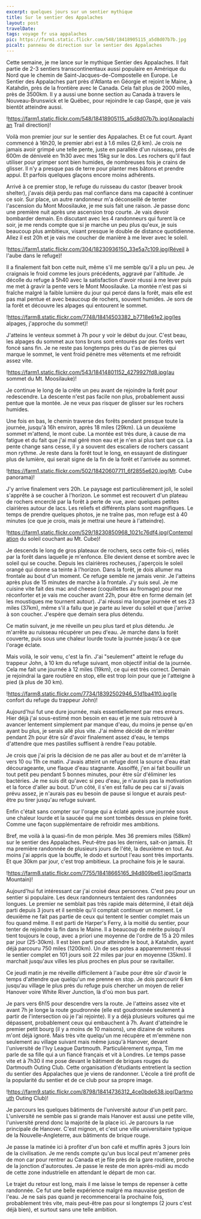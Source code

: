 ```yaml
---
excerpt: quelques jours sur un sentier mythique
title: Sur le sentier des Appalaches
layout: post
travelDate: 
tags: voyage fr usa appalaches
pic: https://farm1.static.flickr.com/548/18418905115_a5d8d07b7b.jpg
picalt: panneau de direction sur le sentier des Appalaches
---
```

Cette semaine, je me lance sur le mythique Sentier des Appalaches. Il fait partie de 2-3 sentiers transcontinentaux aussi populaire en Amérique du Nord que le chemin de Saint-Jacques-de-Compostelle en Europe. Le Sentier des Appalaches part près d'Atlanta en Géorgie et rejoint le Maine, à Katahdin, près de la frontière avec le Canada. Cela fait plus de 2000 miles, près de 3500km. Il y a aussi une bonne section au Canada à travers le Nouveau-Brunswick et le Québec, pour rejoindre le cap Gaspé, que je vais bientôt atteindre aussi.

!https://farm1.static.flickr.com/548/18418905115_a5d8d07b7b.jpg(Appalachian Trail direction)!

Voilà mon premier jour sur le sentier des Appalaches. Et ce fut court. Ayant commencé à 16h20, le premier abri est à 1.6 miles (2,6 km). Je crois ne jamais avoir grimpé une telle pente, juste en parallèle d'un ruisseau, près de 600m de dénivelé en 1h30 avec mes 15kg sur le dos. Les rochers qu'il faut utiliser pour grimper sont bien humides, de nombreuses fois je crains de glisser. Il n'y a presque pas de terre pour planter mes bâtons et prendre appui. Et parfois quelques glaçons encore moins adhérents. 

Arrivé à ce premier stop, le refuge du ruisseau du castor (beaver brook shelter), j'avais déjà perdu pas mal confiance dans ma capacité à continuer ce soir. Sur place, un autre randonneur m'a déconseillé de tenter l'ascension du Mont Moosilauke, je me suis fait une raison. Je passe donc une première nuit après une ascension trop courte. Je vais devoir bombarder demain. En discutant avec les 4 randonneurs qui furent là ce soir, je me rends compte que si je marche un peu plus qu'eux, je suis beaucoup plus ambitieux, visant presque le double de distance quotidienne.
Allez il est 20h et je vais me coucher de manière à me lever avec le soleil.

!https://farm1.static.flickr.com/304/18230936150_33e5a7c109.jpg(Réveil à l'aube dans le refuge)!

Il a finalement fait bon cette nuit, même s'il me semble qu'il a plu un peu. Je craignais le froid comme les jours précédents, aggravé par l'altitude. Je décolle du refuge à 5h40 avec la satisfaction d'avoir réussi à me lever puis me met à gravir la pente vers le Mont Moosilauke. La montée n'est pas si fraîche malgré la faible lumière du jour qui percé dans la forêt, mais elle est pas mal pentue et avec beaucoup de rochers, souvent humides. Je sors de la forêt et découvre les alpages qui entourent le sommet. 

!https://farm8.static.flickr.com/7748/18414503382_b7718e61e2.jpg(les alpages, j'approche du sommet)!

J'atteins le venteux sommet à 7h pour y voir le début du jour. C'est beau, les alpages du sommet aux tons bruns sont entourés par des forêts vert foncé sans fin. Je ne reste pas longtemps près du t'as de pierres qui marque le sommet, le vent froid pénètre mes vêtements et me refroidit assez vite.

!https://farm1.static.flickr.com/543/18414801152_4279927fd8.jpg(au sommet du Mt. Moosilauke)!

Je continue le long de la crête un peu avant de rejoindre la forêt pour redescendre. La descente n'est pas facile non plus, probablement aussi pentue que la montée. Je ne veux pas risquer de glisser sur les rochers humides.

Une fois en bas, le chemin traverse des forêts pendant presque toute la journée, jusqu'à 16h environ, après 18 miles (29km). Là un deuxième sommet m'attend, le mont cube. La montée est très dure, à cause de ma fatigue et du fait que j'ai mal géré mon eau et je n'en ai plus tant que ça. La pente change sans cesse, il y a souvent des escaliers de rochers cassant mon rythme. Je reste dans la forêt tout le long, en essayant de distinguer plus de lumière, qui serait signe de la fin de la forêt et l'arrivée au sommet.

!https://farm1.static.flickr.com/502/18420607711_6f2855e620.jpg(Mt. Cube panorama)!

J'y arrive finalement vers 20h. Le paysage est particulièrement joli, le soleil s'apprête à se coucher à l'horizon. Le sommet est recouvert d'un plateau de rochers encerclé par la forêt à perte de vue, avec quelques petites clairières autour de lacs. Les reliefs et différents plans sont magnifiques. Le temps de prendre quelques photos, je ne traîne pas, mon refuge est à 40 minutes (ce que je crois, mais je mettrai une heure à l'atteindre).

!https://farm1.static.flickr.com/529/18230850968_1021c76df4.jpg(Contemplation du soleil couchant au Mt. Cube)!

Je descends le long de gros plateaux de rochers, secs cette fois-ci, reliés par la forêt dans laquelle je m'enfonce. Elle devient dense et sombre avec le soleil qui se couche. Depuis les clairières rocheuses, j'aperçois le soleil orangé qui donne sa teinte à l'horizon. Dans la forêt, je dois allumer ma frontale au bout d'un moment. Ce refuge semble ne jamais venir. Je l'atteins après plus de 15 minutes de marche à la frontale. J'y suis seul. Je me cuisine vite fait des mac and cheese (coquillettes au fromage) pour me réconforter et je vais me coucher avant 22h, pour être en forme demain (et les moustiques me tournent autour). J'ai réussi ma longue journée et ses 23 miles (37km), même s'il a fallu que je parte au lever du soleil et que j'arrive à son coucher. J'espère que demain sera plus détendu.

Ce matin suivant, je me réveille un peu plus tard et plus détendu. Je m'arrête au ruisseau récupérer un peu d'eau. Je marche dans la forêt couverte, puis sous une chaleur lourde toute la journée jusqu'à ce que l'orage éclate. 

Mais voilà, le soir venu, c'est la fin. J'ai "seulement" atteint le refuge du trappeur John, à 10 km du refuge suivant, mon objectif initial de la journée. Cela me fait une journée à 12 miles (19km), ce qui est très correct. Demain je rejoindrai la gare routière en stop, elle est trop loin pour que je l'atteigne à pied (à plus de 30 km).

!https://farm8.static.flickr.com/7734/18392502946_51d1ba41f0.jpg(le confort du refuge du trappeur John)!

Aujourd'hui fut une dure journée, mais essentiellement par mes erreurs. Hier déjà j'ai sous-estimé mon besoin en eau et je me suis retrouvé à avancer lentement simplement par manque d'eau, du moins je pense qu'en ayant bu plus, je serais allé plus vite. J'ai même décidé de m'arrêter pendant 2h pour être sûr d'avoir finalement assez d'eau, le temps d'attendre que mes pastilles suffisent à rendre l'eau potable.

Je crois que j'ai pris la décision de ne pas aller au bout et de m'arrêter là vers 10 ou 11h ce matin. J'avais atteint un refuge dont la source d'eau était décourageante, une flaque d'eau stagnante. Assoiffé, j'en ai fait bouillir un tout petit peu pendant 5 bonnes minutes, pour être sûr d'éliminer les bactéries. Je me suis dit qu'avec si peu d'eau, je n'aurais pas la motivation et la force d'aller au bout. D'un côté, il s'en est fallu de peu car si j'avais prévu assez, je n'aurais pas eu besoin de pause si longue et aurais peut-être pu tirer jusqu'au refuge suivant.

Enfin c'était sans compter sur l'orage qui a éclaté après une journée sous une chaleur lourde et la saucée qui me sont tombés dessus en pleine forêt. Comme une façon supplémentaire de refroidir mes ambitions.

Bref, me voilà à la quasi-fin de mon périple. Mes 36 premiers miles (58km) sur le sentier des Appalaches. Peut-être pas les derniers, sait-on jamais. Et ma première randonnée de plusieurs jours de l'été, la deuxième en tout. Au moins j'ai appris que la bouffe, le dodo et surtout l'eau sont très importants. Et que 30km par jour, c'est trop ambitieux. La prochaine fois je le saurai.

!https://farm8.static.flickr.com/7755/18418665165_94d809be61.jpg(Smarts Mountain)!

Aujourd'hui fut intéressant car j'ai croisé deux personnes. C'est peu pour un sentier si populaire. Les deux randonneurs tentaient des randonnées longues. Le premier ne semblait pas très rapide mais déterminé, il était déjà parti depuis 3 jours et il semble qu'il comptait continuer un moment. Le deuxième ne fait pas partie de ceux qui tentent le sentier complet mais un fou quand même. Il est parti de Harper's Ferry,  à la moitié du sentier, pour tenter de rejoindre la fin dans le Maine. Il a beaucoup de mérite puisqu'il tient toujours le coup, avec a priori une moyenne de l'ordre de 15 à 20 miles par jour (25-30km). Il est bien parti pour atteindre le bout, à Katahdin, ayant déjà parcouru 750 miles (1200km). Un de ses potes a apparemment réussi le sentier complet en 101 jours soit 22 miles par jour en moyenne (35km). Il marchait jusqu'aux villes les plus proches en plus pour se ravitailler.

Ce jeudi matin je me réveille difficilement à l'aube pour être sûr d'avoir le temps d'attendre que quelqu'un me prenne en stop. Je dois parcourir 6 km jusqu'au village le plus près du refuge puis chercher un moyen de relier Hanover voire White River Junction, là d'où mon bus part.

Je pars vers 6h15 pour descendre vers la route. Je l'atteins assez vite et avant 7h je longe la route goudronnée (elle est goudronnée seulement à partir de l'intersection où je l'ai rejointe). Il y a déjà plusieurs voitures qui me dépassent, probablement ceux qui embauchent à 7h. Avant d'atteindre le premier petit bourg (il y a moins de 10 maisons), une dizaine de voitures m'ont déjà ignoré. Mais très vite quelqu'un me récupère et m'emmène non seulement au village suivant mais même jusqu'à Hanover, devant l'université de l'Ivy League Dartmouth. Particulièrement sympa, Tim me parle de sa fille qui a un fiancé français et vit à Londres. Le temps passe vite et à 7h30 il me pose devant le bâtiment de briques rouges du Dartmouth Outing Club. Cette organisation d'étudiants entretient la section du sentier des Appalaches que je viens de randonner. L'école a tiré profit de la popularité du sentier et de ce club pour sa propre image.

!https://farm9.static.flickr.com/8798/18414736312_4ce0bde638.jpg(Dartmouth Outing Club)!

Je parcours les quelques bâtiments de l'université autour d'un petit parc. L'université ne semble pas si grande mais Hanover est aussi une petite ville, l'université prend donc la majorité de la place ici. Je parcours la rue principale de Hanover. C'est mignon, et c'est une ville universitaire typique de la Nouvelle-Angleterre, aux bâtiments de brique rouge.

Je passe la matinée ici à profiter d'un bon café et muffin après 3 jours loin de la civilisation. Je me rends compte qu'un bus local peut m'amener près de mon car pour rentrer au Canada et je file près de la gare routière, proche de la jonction d'autoroutes. Je passe le reste de mon après-midi au mcdo de cette zone industrielle en attendant le départ de mon car.

Le trajet du retour est long, mais il me laisse le temps de repenser à cette randonnée. Ce fut une belle expérience malgré ma mauvaise gestion de l'eau. Je ne sais pas quand je recommencerai la prochaine fois, probablement très vite, mais peut-être pas pour si longtemps (2 jours c'est déjà bien), et surtout sans une telle ambition.
